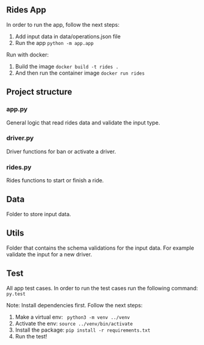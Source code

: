 ## Rides App
In order to run the app, follow the next steps:
1. Add input data in data/operations.json file
2. Run the app ```python -m app.app```

Run with docker:
1. Build the image ```docker build -t rides .```
2. And then run the container image ```docker run rides```


## Project structure
### app.py
General logic that read rides data and validate the input type.

### driver.py
Driver functions for ban or activate a driver.

### rides.py
Rides functions to start or finish a ride.

## Data
Folder to store input data.

## Utils
Folder that contains the schema validations for the input data. For example validate the input for a new driver.

## Test
All app test cases. In order to run the test cases run the following command:
```py.test```

Note: Install dependencies first. Follow the next steps:
1. Make a virtual env: ``` python3 -m venv ../venv```
2. Activate the env: ```source ../venv/bin/activate```
3. Install the package: ```pip install -r requirements.txt```
4. Run the test!
